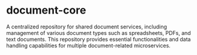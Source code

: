 # document-core
A centralized repository for shared document services, including management of various document types such as spreadsheets, PDFs, and text documents. This repository provides essential functionalities and data handling capabilities for multiple document-related microservices.
